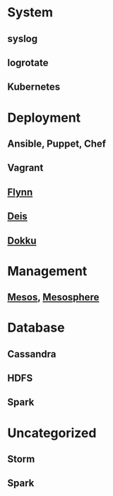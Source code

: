 # System

## syslog

## logrotate

## Kubernetes

# Deployment

## Ansible, Puppet, Chef

## Vagrant

## [Flynn](https://flynn.io/)

## [Deis](http://deis.io/)

## [Dokku](https://github.com/dokku/dokku)

# Management

## [Mesos](http://mesos.apache.org/), [Mesosphere](https://mesosphere.com/)

# Database

## Cassandra

## HDFS

## Spark

# Uncategorized

## Storm

## Spark
